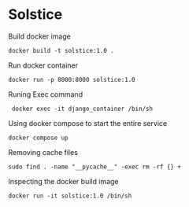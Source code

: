 # Solstice

Build docker image
```
docker build -t solstice:1.0 .
```

Run docker container 

```
docker run -p 8000:8000 solstice:1.0
```

Runing Exec command

```
 docker exec -it django_container /bin/sh
```

Using docker compose to start the entire service 
```
docker compose up
```

Removing cache files
```
sudo find . -name "__pycache__" -exec rm -rf {} +
```

Inspecting the docker build image 
```
docker run -it solstice:1.0 /bin/sh
```